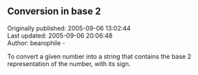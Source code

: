 ## Conversion in base 2  
Originally published: 2005-09-06 13:02:44  
Last updated: 2005-09-06 20:06:48  
Author: bearophile -  
  
To convert a given number into a string that contains the base 2 representation of the number, with its sign.